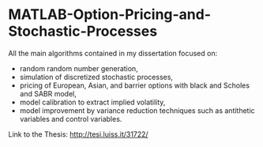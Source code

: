 # MATLAB-Option-Pricing-and-Stochastic-Processes

All the main algorithms contained in my dissertation focused on:
- random random number generation, 
- simulation of discretized stochastic processes,
- pricing of European, Asian, and barrier options with black and Scholes and SABR model, 
- model calibration to extract implied volatility, 
- model improvement by variance reduction techniques such as antithetic variables and control variables.

Link to the Thesis: http://tesi.luiss.it/31722/
